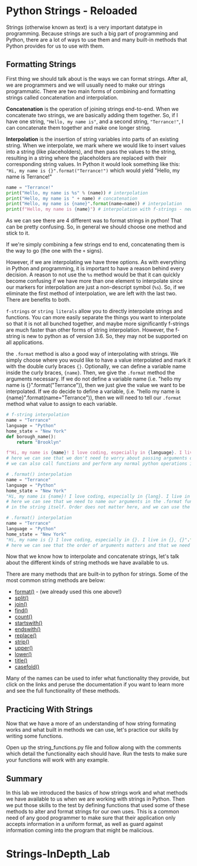 
# Python Strings - Reloaded

Strings (otherwise known as text) is a very important datatype in programming. Because strings are such a big part of programming and Python, there are a lot of ways to use them and many built-in methods that Python provides for us to use with them.

## Formatting Strings

First thing we should talk about is the ways we can format strings. After all, we are programmers and we will usually need to make our strings programmatic. There are two main forms of combining and formatting strings called concatenation and interpolation. 

**Concatenation** is the operation of joining strings end-to-end. When we concatenate two strings, we are basically adding them together. So, if I have one string, `"Hello, my name is"`, and a second string, `"Terrance!"`, I can concatenate them together and make one longer string.

**Interpolation** is the insertion of string variables into parts of an existing string. When we interpolate, we mark where we would like to insert values into a string (like placeholders), and then pass the values to the string, resulting in a string where the placeholders are replaced with their corresponding string values. In Python it would look something like this: `"Hi, my name is {}".format("Terrance!")` which would yield "Hello, my name is Terrance!"


```python
name = "Terrance!"
print("Hello, my name is %s" % (name)) # interpolation
print("Hello, my name is " + name) # concatenation
print("Hello, my name is {name}".format(name=name)) # interpolation
print(f"Hello, my name is {name}") # interpolation with f-strings - newest method as of Python 3.6
```

As we can see there are 4 different was to format strings in python! That can be pretty confusing. So, in general we should choose one method and stick to it. 

If we're simply combining a few strings end to end, concatenating them is the way to go (the one with the `+` signs).

However, if we are interpolating we have three options. As with everything in Python and programming, it is important to have a reason behind every decision. A reason to not use the `%s` method would be that it can quickly become confusing if we have more than one element to interpolate since our markers for interpolation are just a non-descript symbol (`%s`). So, if we eliminate the first method of interpolation, we are left with the last two. There are benefits to both. 

`f-strings` or `string literals` allow you to directly interpolate strings and functions. You can more easily separate the things you want to interpolate so that it is not all bunched together, and maybe more significantly f-strings are much faster than other forms of string interpolation. However, the f-string is new to python as of version 3.6. So, they may not be supported on all applications. 

the `.format` method is also a good way of interpolating with strings. We simply choose where you would like to have a value interpolated and mark it with the double curly braces `{}`. Optionally, we can define a variable name inside the curly braces, `{name}`. Then, we give the `.format` method the arguments necessary. If we do not define a variable name (i.e. "hello my name is {}".format("Terrance")), then we just give the value we want to be interpolated. If we do decide to define a variable, (i.e. "hello my name is {name}".format(name="Terrance")), then we will need to tell our `.format` method what value to assign to each variable.


```python
# f-string interpolation
name = "Terrance"
language = "Python"
home_state = "New York"
def borough_name():
    return "Brooklyn"

f"Hi, my name is {name}! I love coding, especially in {language}. I live in {borough_name()}, {home_state}"
# here we can see that we don't need to worry about passing arguments or defining variables inside our string
# we can also call functions and perform any normal python operations inside the curly braces
```


```python
# .format() interpolation
name = "Terrance"
language = "Python"
home_state = "New York"
"Hi, my name is {name}! I love coding, especially in {lang}. I live in {location}, {location}".format(lang=language, location=home_state, name=name)
# here we can see that we need to name our arguments in the .format function what we call our variables
# in the string itself. Order does not matter here, and we can use the same variable multiple times.
```


```python
# .format() interpolation
name = "Terrance"
language = "Python"
home_state = "New York"
"Hi, my name is {} I love coding, especially in {}. I live in {}, {}".format(name, language, "New York City", home_state)
# here we can see that the order of arguments matters and that we need the exact number of arguments as we have {}
```

Now that we know how to interpolate and concatenate strings, let's talk about the different kinds of string methods we have available to us. 

There are many methods that are built-in to python for strings. Some of the most common string methods are below:

* [format()]('https://www.programiz.com/python-programming/methods/string/format') - (we already used this one above!)
* [split()]('https://www.programiz.com/python-programming/methods/string/split')
* [join()]('https://www.programiz.com/python-programming/methods/string/join')
* [find()]('https://www.programiz.com/python-programming/methods/string/find')
* [count()]('https://www.programiz.com/python-programming/methods/string/count')
* [startswith()]('https://www.programiz.com/python-programming/methods/string/endswith')
* [endswith()]('https://www.programiz.com/python-programming/methods/string/startswith')
* [replace()]('https://www.programiz.com/python-programming/methods/string/replace')
* [strip()]('https://www.programiz.com/python-programming/methods/string/strip')
* [upper()]('https://www.programiz.com/python-programming/methods/string/upper')
* [lower()]('https://www.programiz.com/python-programming/methods/string/lower')
* [title()]('https://www.programiz.com/python-programming/methods/string/title')
* [casefold()]('https://www.programiz.com/python-programming/methods/string/casefold')

Many of the names can be used to infer what functionality they provide, but click on the links and peruse the documentation if you want to learn more and see the full functionality of these methods. 

## Practicing With Strings

Now that we have a more of an understanding of how string formating works and what built in methods we can use, let's practice our skills by writing some functions.

Open up the string_functions.py file and follow along with the comments which detail the functionality each should have. Run the tests to make sure your functions will work with any example.

## Summary

In this lab we introduced the basics of how strings work and what methods we have available to us when we are working with strings in Python. Then we put those skills to the test by defining functions that used some of these methods to alter and format strings for our own uses. This is a common need of any good programmer to make sure that their application only accepts information in a uniform format, as well as guard against information coming into the program that might be malicious.
# Strings-InDepth_Lab
